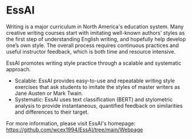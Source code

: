 # EssAI

Writing is a major curriculum in North America's education system. Many creative writing courses start with imitating well-known authors’ styles as the first step of understanding English writing, and hopefully help develop one’s own style. The overall process requires continuous practices and useful instructor feedback, which is both time and resource intensive. 

EssAI promotes writing style practice through a scalable and systematic approach. 

*	Scalable: EssAI provides easy-to-use and repeatable writing style exercises that ask students to imitate the styles of master writers as Jane Austen or Mark Twain. 
*	Systematic: EssAI uses text classification (BERT) and stylometric analysis to provide instantaneous, quantified feedback on similarities and differences to their target. 

For more information, please visit EssAI's homepage: https://github.com/wcex1994/EssAI/tree/main/Webpage

